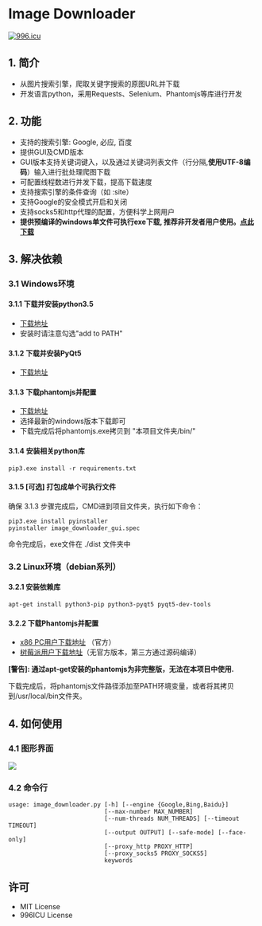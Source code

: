 # Image Downloader

[![996.icu](https://img.shields.io/badge/link-996.icu-red.svg)](https://996.icu)

## 1. 简介

+ 从图片搜索引擎，爬取关键字搜索的原图URL并下载
+ 开发语言python，采用Requests、Selenium、Phantomjs等库进行开发

## 2. 功能
+ 支持的搜索引擎: Google, 必应, 百度
+ 提供GUI及CMD版本
+ GUI版本支持关键词键入，以及通过关键词列表文件（行分隔,**使用UTF-8编码**）输入进行批处理爬图下载
+ 可配置线程数进行并发下载，提高下载速度
+ 支持搜索引擎的条件查询（如 :site）
+ 支持Google的安全模式开启和关闭
+ 支持socks5和http代理的配置，方便科学上网用户
+ **提供预编译的windows单文件可执行exe下载, 推荐非开发者用户使用。[点此下载](https://github.com/sczhengyabin/Google-Image-Downloader/releases)**

## 3. 解决依赖
### 3.1 Windows环境
#### 3.1.1 下载并安装python3.5
+ [下载地址](https://www.python.org/ftp/python/3.5.3/python-3.5.3.exe)
+ 安装时请注意勾选"add to PATH"
#### 3.1.2 下载并安装PyQt5
+ [下载地址](https://sourceforge.net/projects/pyqt/files/PyQt5/PyQt-5.6/PyQt5-5.6-gpl-Py3.5-Qt5.6.0-x32-2.exe/download)
#### 3.1.3 下载phantomjs并配置
+ [下载地址](https://bitbucket.org/ariya/phantomjs/downloads)
+ 选择最新的windows版本下载即可
+ 下载完成后将phantomjs.exe拷贝到 "本项目文件夹/bin/"
#### 3.1.4 安装相关python库
```
pip3.exe install -r requirements.txt
```
#### 3.1.5 [可选] 打包成单个可执行文件
确保 3.1.3 步骤完成后，CMD进到项目文件夹，执行如下命令：
```
pip3.exe install pyinstaller
pyinstaller image_downloader_gui.spec
```
命令完成后，exe文件在 ./dist 文件夹中
### 3.2 Linux环境（debian系列）
#### 3.2.1 安装依赖库
```
apt-get install python3-pip python3-pyqt5 pyqt5-dev-tools
```
#### 3.2.2 下载Phantomjs并配置
+ [x86 PC用户下载地址](https://bitbucket.org/ariya/phantomjs/downloads) （官方）
+ [树莓派用户下载地址](https://github.com/fg2it/phantomjs-on-raspberry/releases)（无官方版本，第三方通过源码编译）

**[警告]: 通过apt-get安装的phantomjs为非完整版，无法在本项目中使用.**

下载完成后，将phantomjs文件路径添加至PATH环境变量，或者将其拷贝到/usr/local/bin文件夹。
## 4. 如何使用
### 4.1 图形界面
![](/GUI.png)
### 4.2 命令行
```
usage: image_downloader.py [-h] [--engine {Google,Bing,Baidu}]
                           [--max-number MAX_NUMBER]
                           [--num-threads NUM_THREADS] [--timeout TIMEOUT]
                           [--output OUTPUT] [--safe-mode] [--face-only]
                           [--proxy_http PROXY_HTTP]
                           [--proxy_socks5 PROXY_SOCKS5]
                           keywords
```

## 许可

- MIT License
- 996ICU License
